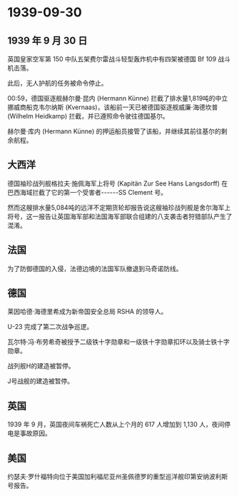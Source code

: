 # 1939-09-30

## 1939 年 9 月 30 日

英国皇家空军第 150 中队五架费尔雷战斗轻型轰炸机中有四架被德国 Bf 109
战斗机击落。

此后，无人护航的任务被命令停止。

00:59，德国驱逐舰赫尔曼·昆内 (Hermann Künne)
拦截了排水量1,819吨的中立挪威商船克韦尔纳斯
(Kvernaas)，该船前一天已被德国驱逐舰威廉·海德坎普 (Wilhelm Heidkamp)
拦截，并已遵照命令驶往德国基尔。

赫尔曼·库内 (Hermann Künne)
的押运船员接管了该船，并继续其前往基尔的剩余航程。

## 大西洋

德国袖珍战列舰格拉夫·施佩海军上将号 (Kapitän Zur See Hans Langsdorff)
在巴西海域拦截了它的第一个受害者------SS Clement 号。

然而这艘排水量5,084吨的远洋不定期货轮却报告说这艘袖珍战列舰是舍尔海军上将号，这一报告让英国海军部和法国海军部联合组建的八支袭击者狩猎部队产生了混淆。

## 法国

为了防御德国的入侵，法德边境的法国军队撤退到马奇诺防线。

## 德国

莱因哈德·海德里希成为新帝国安全总局 RSHA 的领导人。

U-23 完成了第二次战争巡逻。

瓦尔特·冯·布劳希奇被授予二级铁十字勋章和一级铁十字勋章扣环以及骑士铁十字勋章。

战列舰H的建造被暂停。

J号战舰的建造被暂停。

## 英国

1939 年 9 月，英国夜间车祸死亡人数从上个月的 617 人增加到 1,130
人，夜间停电是事故原因。

## 美国

约瑟夫·罗什福特向位于美国加利福尼亚州圣佩德罗的重型巡洋舰印第安纳波利斯号报告。



